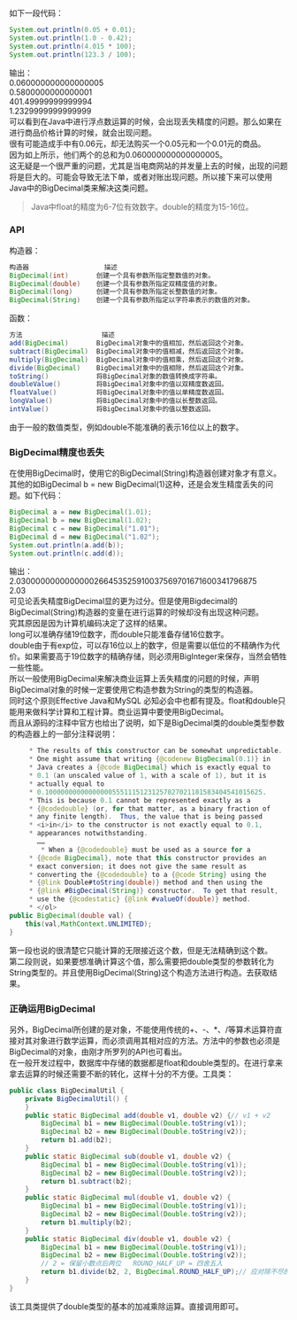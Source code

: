 如下一段代码：
```java
System.out.println(0.05 + 0.01);  
System.out.println(1.0 - 0.42);  
System.out.println(4.015 * 100);  
System.out.println(123.3 / 100);
```
输出：<br />0.060000000000000005<br />0.5800000000000001<br />401.49999999999994<br />1.2329999999999999<br />可以看到在Java中进行浮点数运算的时候，会出现丢失精度的问题。那么如果在进行商品价格计算的时候，就会出现问题。<br />很有可能造成手中有0.06元，却无法购买一个0.05元和一个0.01元的商品。<br />因为如上所示，他们两个的总和为0.060000000000000005。<br />这无疑是一个很严重的问题，尤其是当电商网站的并发量上去的时候，出现的问题将是巨大的。可能会导致无法下单，或者对账出现问题。所以接下来可以使用Java中的BigDecimal类来解决这类问题。
> Java中float的精度为6-7位有效数字。double的精度为15-16位。

<a name="Fqb1e"></a>
### API
构造器：
```java
构造器                   描述
BigDecimal(int)       创建一个具有参数所指定整数值的对象。
BigDecimal(double)    创建一个具有参数所指定双精度值的对象。
BigDecimal(long)      创建一个具有参数所指定长整数值的对象。
BigDecimal(String)    创建一个具有参数所指定以字符串表示的数值的对象。
```
函数：
```java
方法                    描述
add(BigDecimal)       BigDecimal对象中的值相加，然后返回这个对象。
subtract(BigDecimal)  BigDecimal对象中的值相减，然后返回这个对象。
multiply(BigDecimal)  BigDecimal对象中的值相乘，然后返回这个对象。
divide(BigDecimal)    BigDecimal对象中的值相除，然后返回这个对象。
toString()            将BigDecimal对象的数值转换成字符串。
doubleValue()         将BigDecimal对象中的值以双精度数返回。
floatValue()          将BigDecimal对象中的值以单精度数返回。
longValue()           将BigDecimal对象中的值以长整数返回。
intValue()            将BigDecimal对象中的值以整数返回。
```
由于一般的数值类型，例如double不能准确的表示16位以上的数字。
<a name="khFWS"></a>
### BigDecimal精度也丢失
在使用BigDecimal时，使用它的BigDecimal(String)构造器创建对象才有意义。其他的如BigDecimal b = new BigDecimal(1)这种，还是会发生精度丢失的问题。如下代码：
```java
BigDecimal a = new BigDecimal(1.01);
BigDecimal b = new BigDecimal(1.02);
BigDecimal c = new BigDecimal("1.01");
BigDecimal d = new BigDecimal("1.02");
System.out.println(a.add(b));
System.out.println(c.add(d));
```
输出：<br />2.0300000000000000266453525910037569701671600341796875<br />2.03<br />可见论丢失精度BigDecimal显的更为过分。但是使用Bigdecimal的BigDecimal(String)构造器的变量在进行运算的时候却没有出现这种问题。<br />究其原因是因为计算机编码决定了这样的结果。<br />long可以准确存储19位数字，而double只能准备存储16位数字。<br />double由于有exp位，可以存16位以上的数字，但是需要以低位的不精确作为代价。如果需要高于19位数字的精确存储，则必须用BigInteger来保存，当然会牺牲一些性能。<br />所以一般使用BigDecimal来解决商业运算上丢失精度的问题的时候，声明BigDecimal对象的时候一定要使用它构造参数为String的类型的构造器。<br />同时这个原则Effective Java和MySQL 必知必会中也都有提及。float和double只能用来做科学计算和工程计算。商业运算中要使用BigDecimal。<br />而且从源码的注释中官方也给出了说明，如下是BigDecimal类的double类型参数的构造器上的一部分注释说明：
```java
     * The results of this constructor can be somewhat unpredictable.  
     * One might assume that writing {@codenew BigDecimal(0.1)} in  
     * Java creates a {@code BigDecimal} which is exactly equal to  
     * 0.1 (an unscaled value of 1, with a scale of 1), but it is  
     * actually equal to  
     * 0.1000000000000000055511151231257827021181583404541015625.  
     * This is because 0.1 cannot be represented exactly as a  
     * {@codedouble} (or, for that matter, as a binary fraction of  
     * any finite length).  Thus, the value that is being passed  
     * <i>in</i> to the constructor is not exactly equal to 0.1,  
     * appearances notwithstanding.  
       ……  
        * When a {@codedouble} must be used as a source for a  
     * {@code BigDecimal}, note that this constructor provides an  
     * exact conversion; it does not give the same result as  
     * converting the {@codedouble} to a {@code String} using the  
     * {@link Double#toString(double)} method and then using the  
     * {@link #BigDecimal(String)} constructor.  To get that result,  
     * use the {@codestatic} {@link #valueOf(double)} method.  
     * </ol>  
public BigDecimal(double val) {  
    this(val,MathContext.UNLIMITED);  
}
```
第一段也说的很清楚它只能计算的无限接近这个数，但是无法精确到这个数。<br />第二段则说，如果要想准确计算这个值，那么需要把double类型的参数转化为String类型的。并且使用BigDecimal(String)这个构造方法进行构造。去获取结果。
<a name="rwvku"></a>
### 正确运用BigDecimal
另外，BigDecimal所创建的是对象，不能使用传统的+、-、*、/等算术运算符直接对其对象进行数学运算，而必须调用其相对应的方法。方法中的参数也必须是BigDecimal的对象，由刚才所罗列的API也可看出。<br />在一般开发过程中，数据库中存储的数据都是float和double类型的。在进行拿来拿去运算的时候还需要不断的转化，这样十分的不方便。工具类：
```java
public class BigDecimalUtil {  
    private BigDecimalUtil() {  
    }  
    public static BigDecimal add(double v1, double v2) {// v1 + v2  
        BigDecimal b1 = new BigDecimal(Double.toString(v1));  
        BigDecimal b2 = new BigDecimal(Double.toString(v2));  
        return b1.add(b2);  
    }  
    public static BigDecimal sub(double v1, double v2) {  
        BigDecimal b1 = new BigDecimal(Double.toString(v1));  
        BigDecimal b2 = new BigDecimal(Double.toString(v2));  
        return b1.subtract(b2);  
    }  
    public static BigDecimal mul(double v1, double v2) {  
        BigDecimal b1 = new BigDecimal(Double.toString(v1));  
        BigDecimal b2 = new BigDecimal(Double.toString(v2));  
        return b1.multiply(b2);  
    }  
    public static BigDecimal div(double v1, double v2) {  
        BigDecimal b1 = new BigDecimal(Double.toString(v1));  
        BigDecimal b2 = new BigDecimal(Double.toString(v2));  
        // 2 = 保留小数点后两位   ROUND_HALF_UP = 四舍五入  
        return b1.divide(b2, 2, BigDecimal.ROUND_HALF_UP);// 应对除不尽的情况  
    }  
}
```
该工具类提供了double类型的基本的加减乘除运算。直接调用即可。
